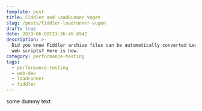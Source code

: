 ```yaml
---
template: post
title: Fiddler and LoadRunner Vugen
slug: /posts/fiddler-loadrunner-vugen
draft: true
date: 2019-06-08T23:36:45.694Z
description: >-
  Did you know Fiddler archive files can be automatically converted LoadRunner
  web scripts? Here is how.
category: performance-testing
tags:
  - performance-testing
  - web-dev
  - loadrunner
  - fiddler
---
```

some dummy text
